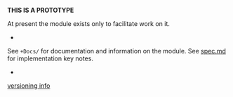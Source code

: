 **THIS IS A PROTOTYPE**

At present the module exists only to facilitate work on it.

-

See `+Docs/` for documentation and information on the module.
See [spec.md](spec.md) for implementation key notes.

-

[versioning info](https://github.com/ibidem/ibidem/blob/master/versioning.md)
